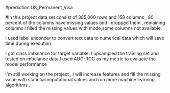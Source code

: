 #prediction  US_Permanent_Visa




#In this  project  data set consist of  385,000 rows and 158 columns , 80 percent of the columns have missing values and I dropped them , remaining columns I filled the missing values with mode,some columns not available.


I used label enconder to convert text data to numerical data which will save time during execution.

I got class imbalance for target variable. 
I upsampled  the training set and tested on imbalance data.I used AUC-ROC as my metric to evaluate the model performance


I'm still working on the project , I will  increase features and fill the missing value with statictial imputational values  and run more machine learning algorithms . 
